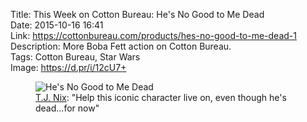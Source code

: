 Title: This Week on Cotton Bureau: He's No Good to Me Dead  
Date: 2015-10-16 16:41  
Link: https://cottonbureau.com/products/hes-no-good-to-me-dead-1  
Description: More Boba Fett action on Cotton Bureau.  
Tags: Cotton Bureau, Star Wars  
Image: https://d.pr/i/12cU7+  

<figure>
	<img src="https://d.pr/i/12cU7+" alt="He's No Good to Me Dead" title="'He's No Good to Me Dead' on Cotton Bureau">
	<figcaption><a href="http://twitter.com/tj_nix" title="The designer's Twitter account">T.J. Nix</a>: "Help this iconic character live on, even though he's dead...for now"</figcaption>
</figure>